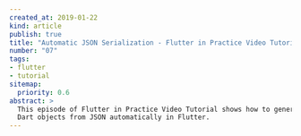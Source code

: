 ```yaml
---
created_at: 2019-01-22
kind: article
publish: true
title: "Automatic JSON Serialization - Flutter in Practice Video Tutorial"
number: "07"
tags:
- flutter 
- tutorial
sitemap:
  priority: 0.6
abstract: >
  This episode of Flutter in Practice Video Tutorial shows how to generate plain
  Dart objects from JSON automatically in Flutter.
---
```





